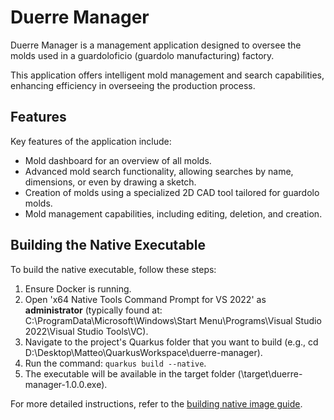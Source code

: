 # Duerre Manager

Duerre Manager is a management application designed to oversee the molds used in a guardoloficio (guardolo manufacturing) factory.

This application offers intelligent mold management and search capabilities, enhancing efficiency in overseeing the production process.

## Features
Key features of the application include:
- Mold dashboard for an overview of all molds.
- Advanced mold search functionality, allowing searches by name, dimensions, or even by drawing a sketch.
- Creation of molds using a specialized 2D CAD tool tailored for guardolo molds.
- Mold management capabilities, including editing, deletion, and creation.

## Building the Native Executable
To build the native executable, follow these steps:

1. Ensure Docker is running.
2. Open 'x64 Native Tools Command Prompt for VS 2022' as **administrator** (typically found at: C:\ProgramData\Microsoft\Windows\Start Menu\Programs\Visual Studio 2022\Visual Studio Tools\VC).
3. Navigate to the project's Quarkus folder that you want to build (e.g., cd D:\Desktop\Matteo\QuarkusWorkspace\duerre-manager).
4. Run the command: `quarkus build --native`.
5. The executable will be available in the target folder (\target\duerre-manager-1.0.0.exe).

For more detailed instructions, refer to the [building native image guide](https://quarkus.io/guides/building-native-image#producing-a-native-executable).